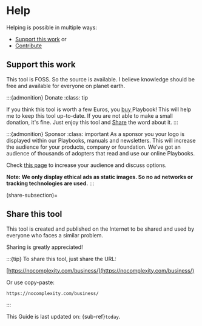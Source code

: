 # Help


Helping is possible in multiple ways:
* [Support this work](sponsors) or
* [Contribute](contribute)


## Support this work

This tool is FOSS. So the source is available. I believe knowledge should be free and available for everyone on planet earth. 

:::{admonition} Donate
:class: tip

If you think this tool is worth a few Euros, you [buy ](https://nocomplexity.gumroad.com/) Playbook! This will help me to keep this tool up-to-date. If you are not able to make a small donation, it's fine. Just enjoy this tool and [Share](share-subsection) the word about it.
:::

:::{admonition} Sponsor
:class: important
As a sponsor you your logo is displayed within our Playbooks, manuals and newsletters. This will increase the audience for your products, company or foundation. We’ve got an audience of thousands of adopters that read and use our online Playbooks.


Check [this page](https://nocomplexity.com/ads-and-sponsoring/) to increase your audience and discuss options. 


**Note: We only display ethical ads as static images. So no ad networks or tracking technologies are used.**
:::

(share-subsection)=
## Share this tool

This tool is created and published on the Internet to be shared and used by everyone who faces a similar problem.

Sharing is greatly appreciated!

:::{tip}
To share this tool, just share the URL: 

[https://nocomplexity.com/business/](https://nocomplexity.com/business/)

Or use copy-paste:
```
https://nocomplexity.com/business/

```
:::


This  Guide is last updated on:
{sub-ref}`today`.